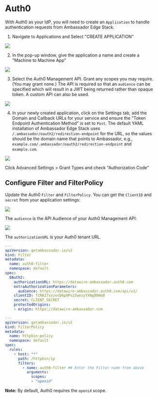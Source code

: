 # Auth0

With Auth0 as your IdP, you will need to create an `Application` to handle authentication requests from Ambassador Edge Stack.

1. Navigate to Applications and Select "CREATE APPLICATION"

  ![](../../../images/create-application.png)

2. In the pop-up window, give the application a name and create a "Machine to Machine App"

  ![](../../../images/machine-machine.png)

3. Select the Auth0 Management API. Grant any scopes you may require. (You may grant none.) The API is required so that an `audience` can be specified which will result in a JWT being returned rather than opaque token. A custom API can also be used.

  ![](../../../images/scopes.png)
  
4. In your newly created application, click on the Settings tab, add the Domain and Callback URLs for your service and ensure the "Token Endpoint Authentication Method" is set to `Post`. The default YAML installation of Ambassador Edge Stack uses `/.ambassador/oauth2/redirection-endpoint` for the URL, so the values should be the domain name that points to Ambassador, e.g., `example.com/.ambassador/oauth2/redirection-endpoint` and `example.com`.

  ![](../../../images/Auth0_none.png)
  
  Click Advanced Settings > Grant Types and check "Authorization Code"

## Configure Filter and FilterPolicy

Update the Auth0 `Filter` and `FilterPolicy`. You can get the `ClientID` and `secret` from your application settings:


   ![](../../../images/Auth0_secret.png)

   The `audience` is the API Audience of your Auth0 Management API:

   ![](../../../images/Auth0_audience.png)

   The `authorizationURL` is your Auth0 tenant URL.

   ```yaml
   ---
   apiVersion: getambassador.io/v2
   kind: Filter
   metadata:
     name: auth0-filter
     namespace: default
   spec:
     OAuth2:
       authorizationURL: https://datawire-ambassador.auth0.com
       extraAuthorizationParameters:
         audience: https://datawire-ambassador.auth0.com/api/v2/
       clientID: fCRAI7svzesD6p8Pv22wezyYXNg80Ho8
       secret: CLIENT_SECRET
       protectedOrigins:
       - origin: https://datawire-ambassador.com
   ```

   ```yaml
   ---
   apiVersion: getambassador.io/v2
   kind: FilterPolicy
   metadata:
     name: httpbin-policy
     namespace: default
   spec:
     rules:
       - host: "*"
         path: /httpbin/ip
         filters:
           - name: auth0-filter ## Enter the Filter name from above
             arguments:
               scopes:
               - "openid"
   ```

  **Note:** By default, Auth0 requires the `openid` scope.
  

